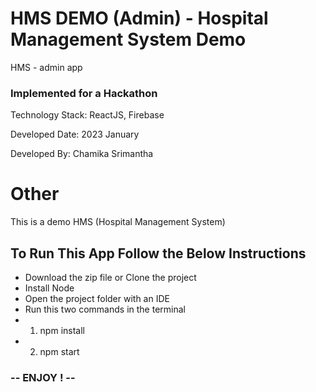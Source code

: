 # HMS DEMO (Admin) - Hospital Management System Demo

HMS - admin app

### Implemented for a Hackathon


Technology Stack: ReactJS, Firebase

Developed Date: 2023 January

Developed By: Chamika Srimantha


# Other


This is a demo HMS (Hospital Management System)

## To Run This App Follow the Below Instructions

- Download the zip file or Clone the project
- Install Node
- Open the project folder with an IDE 
- Run this two commands in the terminal 
- 1) npm install
- 2) npm start

### -- ENJOY ! --
